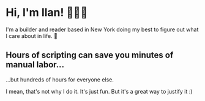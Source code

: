 # Hi, I'm Ilan! 🙋🏽‍♂️

I'm a builder and reader based in New York doing my best to figure out what I care about in life. 🌳

## Hours of scripting can save you minutes of manual labor...

...but hundreds of hours for everyone else.

I mean, that's not why I do it. It's just fun. But it's a great way to justify it :)
